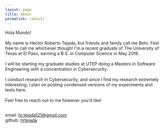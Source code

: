 ```yaml
---
layout: page
title: About
permalink: /about/
---
```


Hola Mundo!
<br>
<br>
My name is Hector Roberto Tejada, but friends and family call me Beto. Feel free to call me whichever though!
I'm a recent graduate of The University of Texas at El Paso, earning a B.S. in Computer Science in May 2016.
<br>
<br>
I will be starting my graduate studies at UTEP doing a Masters in Software Engineering with a concentration in Cybersecurity.
<br>
<br>
I conduct research in Cybersecurity, and since I find my research extremely interesting, I plan on posting condensed versions of my experiments and tests here.
<br>
<br>
Feel free to reach out to me however you'd like!
<br>
<br>

email: <a>hr.tejada121@gmail.com</a><br>
github: <a href="https://github.com/hrtejada">hrtejada</a><br>
